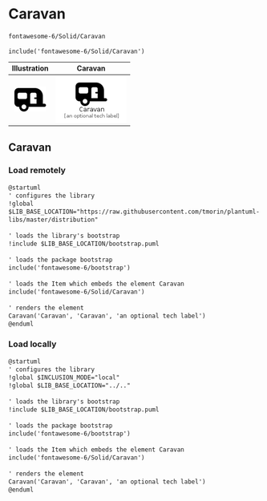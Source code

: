 # Caravan


```text
fontawesome-6/Solid/Caravan
```

```text
include('fontawesome-6/Solid/Caravan')
```



| Illustration | Caravan |
| :---: | :---: |
| ![illustration for Illustration](../../fontawesome-6/Solid/Caravan.png) | ![illustration for Caravan](../../fontawesome-6/Solid/Caravan.Local.png) |




## Caravan

### Load remotely
```plantuml
@startuml
' configures the library
!global $LIB_BASE_LOCATION="https://raw.githubusercontent.com/tmorin/plantuml-libs/master/distribution"

' loads the library's bootstrap
!include $LIB_BASE_LOCATION/bootstrap.puml

' loads the package bootstrap
include('fontawesome-6/bootstrap')

' loads the Item which embeds the element Caravan
include('fontawesome-6/Solid/Caravan')

' renders the element
Caravan('Caravan', 'Caravan', 'an optional tech label')
@enduml
```

### Load locally
```plantuml
@startuml
' configures the library
!global $INCLUSION_MODE="local"
!global $LIB_BASE_LOCATION="../.."

' loads the library's bootstrap
!include $LIB_BASE_LOCATION/bootstrap.puml

' loads the package bootstrap
include('fontawesome-6/bootstrap')

' loads the Item which embeds the element Caravan
include('fontawesome-6/Solid/Caravan')

' renders the element
Caravan('Caravan', 'Caravan', 'an optional tech label')
@enduml
```

